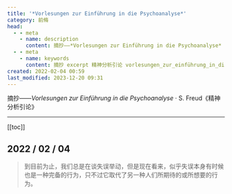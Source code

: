 ```yaml
---
title: '*Vorlesungen zur Einführung in die Psychoanalyse*'
category: 前脩
head:
  - - meta
    - name: description
      content: 摘抄——*Vorlesungen zur Einführung in die Psychoanalyse* · S. Freud《精神分析引论》
  - - meta
    - name: keywords
      content: 摘抄 excerpt 精神分析引论 vorlesungen_zur_einführung_in_die_psychoanalyse 弗洛伊德 s.freud
created: 2022-02-04 00:59
last_modified: 2023-12-20 09:31
---
```


摘抄——_Vorlesungen zur Einführung in die Psychoanalyse_ · S. Freud《精神分析引论》

---

[[toc]]

## 2022 / 02 / 04

> 到目前为止，我们总是在谈失误举动，但是现在看来，似乎失误本身有时候也是一种完备的行为，只不过它取代了另一种人们所期待的或所想要的行为。
